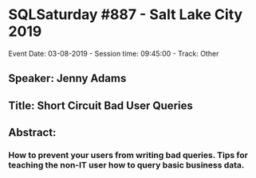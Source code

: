 # SQLSaturday #887 - Salt Lake City 2019
Event Date: 03-08-2019 - Session time: 09:45:00 - Track: Other
## Speaker: Jenny Adams
## Title: Short Circuit Bad User Queries
## Abstract:
### How to prevent your users from writing bad queries. Tips for teaching the non-IT user how to query basic business data.
